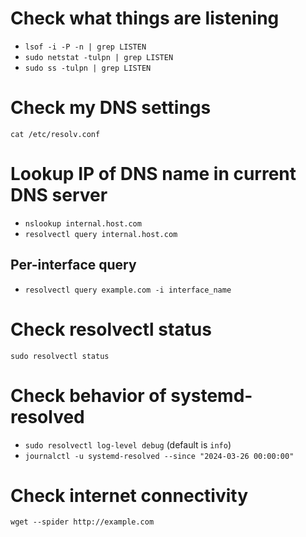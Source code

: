 # Check what things are listening
- `lsof -i -P -n | grep LISTEN`
- `sudo netstat -tulpn | grep LISTEN`
- `sudo ss -tulpn | grep LISTEN`

# Check my DNS settings
`cat /etc/resolv.conf`

# Lookup IP of DNS name in current DNS server
- `nslookup internal.host.com`
- `resolvectl query internal.host.com`
## Per-interface query
- `resolvectl query example.com -i interface_name`

# Check resolvectl status
`sudo resolvectl status`

# Check behavior of systemd-resolved 
- `sudo resolvectl log-level debug` (default is `info`)
- `journalctl -u systemd-resolved --since "2024-03-26 00:00:00"`

# Check internet connectivity
`wget --spider http://example.com`
